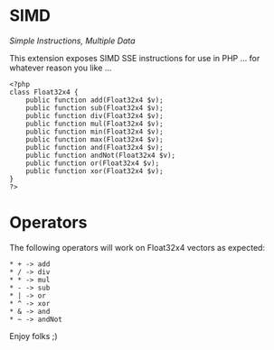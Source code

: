 SIMD
====
*Simple Instructions, Multiple Data*

This extension exposes SIMD SSE instructions for use in PHP ... for whatever reason you like ...

```
<?php
class Float32x4 {
	public function add(Float32x4 $v);
	public function sub(Float32x4 $v);
	public function div(Float32x4 $v);
	public function mul(Float32x4 $v);
	public function min(Float32x4 $v);
	public function max(Float32x4 $v);
	public function and(Float32x4 $v);
	public function andNot(Float32x4 $v);
	public function or(Float32x4 $v);
	public function xor(Float32x4 $v);
}
?>
```

Operators
=========

The following operators will work on Float32x4 vectors as expected:

	* + -> add
	* / -> div
	* * -> mul
	* - -> sub
	* | -> or
	* ^ -> xor
	* & -> and
	* ~ -> andNot

Enjoy folks ;)

